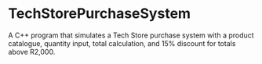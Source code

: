 # TechStorePurchaseSystem
A C++ program that simulates a Tech Store purchase system with a product catalogue, quantity input, total calculation, and 15% discount for totals above R2,000.
